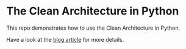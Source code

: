 # The Clean Architecture in Python

This repo demonstrates how to use the Clean Architecture in Python.

Have a look at the [blog article](https://jpfrancoia.github.io/2023/03/20/clean-architecture-python.html) for more details.
